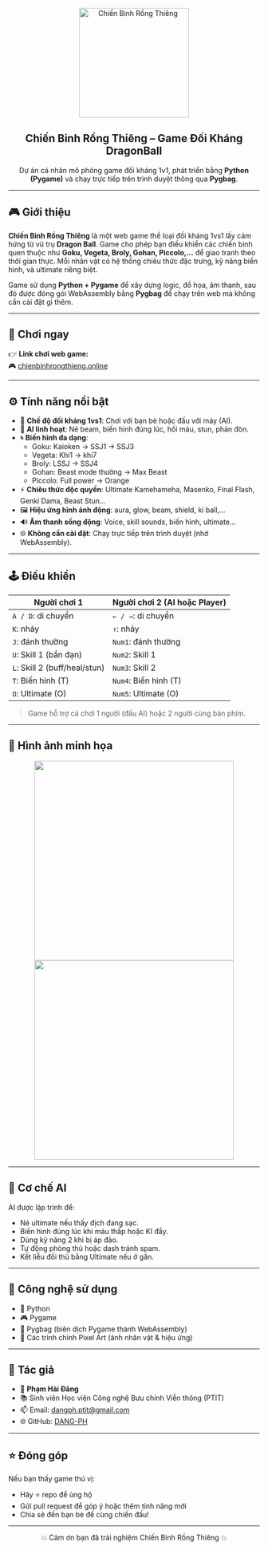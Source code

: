 <p align="center">
  <img src="images/avt9.webp" width="220" alt="Chiến Binh Rồng Thiêng">
</p>

<h2 align="center">Chiến Binh Rồng Thiêng – Game Đối Kháng DragonBall</h2>

<p align="center">
  Dự án cá nhân mô phỏng game đối kháng 1v1, phát triển bằng <strong>Python (Pygame)</strong> và chạy trực tiếp trên trình duyệt thông qua <strong>Pygbag</strong>.
</p>

---

## 🎮 Giới thiệu

**Chiến Binh Rồng Thiêng** là một web game thể loại đối kháng 1vs1 lấy cảm hứng từ vũ trụ **Dragon Ball**. Game cho phép bạn điều khiển các chiến binh quen thuộc như **Goku, Vegeta, Broly, Gohan, Piccolo,...** để giao tranh theo thời gian thực. Mỗi nhân vật có hệ thống chiêu thức đặc trưng, kỹ năng biến hình, và ultimate riêng biệt.

Game sử dụng **Python + Pygame** để xây dựng logic, đồ họa, âm thanh, sau đó được đóng gói WebAssembly bằng **Pygbag** để chạy trên web mà không cần cài đặt gì thêm.

---

## 🔗 Chơi ngay

👉 **Link chơi web game:**  
🎮 [chienbinhrongthieng.online](https://chienbinhrongthieng.online/)

---

## ⚙️ Tính năng nổi bật

- 👥 **Chế độ đối kháng 1vs1**: Chơi với bạn bè hoặc đấu với máy (AI).
- 🧠 **AI linh hoạt**: Né beam, biến hình đúng lúc, hồi máu, stun, phản đòn.
- 🌀 **Biến hình đa dạng**:
  - Goku: Kaioken → SSJ1 → SSJ3
  - Vegeta: Khi1 → khi7
  - Broly: LSSJ → SSJ4
  - Gohan: Beast mode thường → Max Beast
  - Piccolo: Full power → Orange
- ⚡ **Chiêu thức độc quyền**: Ultimate Kamehameha, Masenko, Final Flash, Genki Dama, Beast Stun...
- 🖼️ **Hiệu ứng hình ảnh động**: aura, glow, beam, shield, ki ball,...
- 🔊 **Âm thanh sống động**: Voice, skill sounds, biến hình, ultimate...
- 🌐 **Không cần cài đặt**: Chạy trực tiếp trên trình duyệt (nhờ WebAssembly).

---

## 🕹️ Điều khiển

| Người chơi 1                   | Người chơi 2 (AI hoặc Player)   |
|--------------------------------|---------------------------------|
| `A / D`: di chuyển             | `← / →`: di chuyển              |
| `K`: nhảy                      | `↑`: nhảy                       |
| `J`: đánh thường               | `Num1`: đánh thường             |
| `U`: Skill 1 (bắn đạn)         | `Num2`: Skill 1                 |
| `L`: Skill 2 (buff/heal/stun)  | `Num3`: Skill 2                 |
| `T`: Biến hình (T)             | `Num4`: Biến hình (T)           |
| `O`: Ultimate (O)              | `Num5`: Ultimate (O)            |

> Game hỗ trợ cả chơi 1 người (đấu AI) hoặc 2 người cùng bàn phím.

---

## 📸 Hình ảnh minh họa

<p align="center">
  <img src="images/screenshot1.png" width="400">
  <img src="images/screenshot2.png" width="400">
</p>

---

## 🧠 Cơ chế AI

AI được lập trình để:
- Né ultimate nếu thấy địch đang sạc.
- Biến hình đúng lúc khi máu thấp hoặc KI đầy.
- Dùng kỹ năng 2 khi bị áp đảo.
- Tự động phòng thủ hoặc dash tránh spam.
- Kết liễu đối thủ bằng Ultimate nếu ở gần.

---

## 🚀 Công nghệ sử dụng

- 🐍 Python
- 🎮 Pygame
- 🧪 Pygbag (biên dịch Pygame thành WebAssembly)
- 🎨 Các trình chỉnh Pixel Art (ảnh nhân vật & hiệu ứng)

---

## 📧 Tác giả

- 👤 **Phạm Hải Đăng**  
- 📚 Sinh viên Học viện Công nghệ Bưu chính Viễn thông (PTIT)  
- 📫 Email: dangph.ptit@gmail.com  
- 🌐 GitHub: [DANG-PH](https://github.com/DANG-PH)

---

## ⭐ Đóng góp

Nếu bạn thấy game thú vị:
- Hãy ⭐ repo để ủng hộ
- Gửi pull request để góp ý hoặc thêm tính năng mới
- Chia sẻ đến bạn bè để cùng chiến đấu!

---

<p align="center">
  💥 Cảm ơn bạn đã trải nghiệm Chiến Binh Rồng Thiêng 💥
</p>

